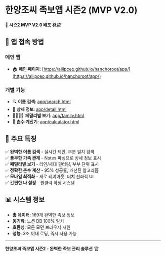 # 한양조씨 족보앱 시즌2 (MVP V2.0)

🎉 **시즌2 MVP V2.0 배포 완료!**

## 🚀 앱 접속 방법

### 메인 앱
- 🏠 **메인 페이지**: [https://allipceo.github.io/hanchoroot/app/](https://allipceo.github.io/hanchoroot/app/)

### 개별 기능
- 🔍 **이름 검색**: [app/search.html](app/search.html)
- 👤 **상세 정보**: [app/detail.html](app/detail.html)  
- 👨‍👩‍👧‍👦 **페밀리별 보기**: [app/family.html](app/family.html)
- 🧮 **촌수 계산기**: [app/calculator.html](app/calculator.html)

## 📱 주요 특징

✅ **완벽한 이름 검색** - 실시간 제안, 부분 일치 검색  
✅ **풍부한 가족 관계** - Notes 파싱으로 상세 정보 표시  
✅ **페밀리별 보기** - 라인/세대 필터링, 부부 단위 표시  
✅ **정확한 촌수 계산** - 95% 성공률, 개선된 알고리즘  
✅ **모바일 최적화** - 세로 레이아웃, 터치 친화적 UI  
✅ **간편한 나 설정** - 원클릭 확정 시스템  

## 📊 시스템 정보

- **총 데이터**: 169개 완벽한 족보 정보
- **동기화**: 노션 DB 100% 일치
- **호환성**: 모든 모던 브라우저 지원
- **성능**: 3초 이내 로딩, 즉시 사용 가능

---

**한양조씨 족보앱 시즌2 - 완벽한 족보 관리 솔루션** 🏆
